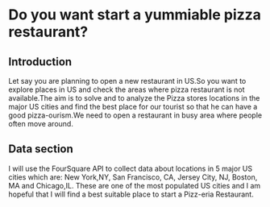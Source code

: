 # Do you want start a yummiable pizza restaurant?


## Introduction

Let say you are planning to open a new restaurant in US.So you want to explore places in US and check the areas where pizza restaurant is not available.The aim is to solve and  to analyze the Pizza stores locations in the major US cities and find the best place for our tourist so that he can have a good pizza-ourism.We need to open a restaurant in busy area where people often move around.

## Data section


I will use the FourSquare API to collect data about locations in 5 major US cities which are: New York,NY, San Francisco, CA, Jersey City, NJ, Boston, MA and Chicago,IL. These are one of the most populated US cities and I am hopeful that I will find a best suitable place to start a Pizz-eria Restaurant.


```python

```
